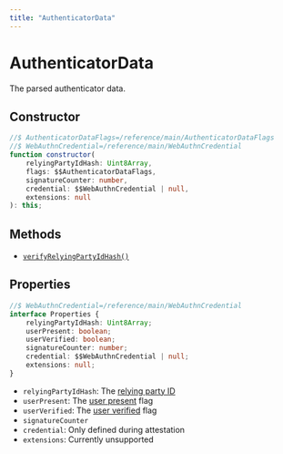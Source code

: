 ```yaml
---
title: "AuthenticatorData"
---
```


# AuthenticatorData

The parsed authenticator data.

## Constructor

```ts
//$ AuthenticatorDataFlags=/reference/main/AuthenticatorDataFlags
//$ WebAuthnCredential=/reference/main/WebAuthnCredential
function constructor(
	relyingPartyIdHash: Uint8Array,
	flags: $$AuthenticatorDataFlags,
	signatureCounter: number,
	credential: $$WebAuthnCredential | null,
	extensions: null
): this;
```

## Methods

- [`verifyRelyingPartyIdHash()`](/reference/main/AuthenticatorData/verifyRelyingPartyIdHash)

## Properties

```ts
//$ WebAuthnCredential=/reference/main/WebAuthnCredential
interface Properties {
	relyingPartyIdHash: Uint8Array;
	userPresent: boolean;
	userVerified: boolean;
	signatureCounter: number;
	credential: $$WebAuthnCredential | null;
	extensions: null;
}
```

- `relyingPartyIdHash`: The [relying party ID](https://www.w3.org/TR/webauthn-2/#relying-party-identifier)
- `userPresent`: The [user present](https://www.w3.org/TR/webauthn-2/#concept-user-present) flag
- `userVerified`: The [user verified](https://www.w3.org/TR/webauthn-2/#concept-user-verified) flag
- `signatureCounter`
- `credential`: Only defined during attestation
- `extensions`: Currently unsupported

